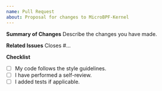 ```yaml
---
name: Pull Request
about: Proposal for changes to MicroBPF-Kernel
---
```


**Summary of Changes**
Describe the changes you have made.

**Related Issues**
Closes #...

**Checklist**
- [ ] My code follows the style guidelines.
- [ ] I have performed a self-review.
- [ ] I added tests if applicable.
